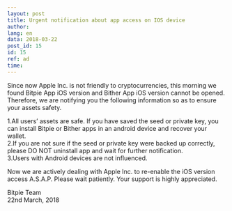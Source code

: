 ```yaml
---
layout: post
title: Urgent notification about app access on IOS device
author: 
lang: en
data: 2018-03-22
post_id: 15
id: 15
ref: ad
time: 
---
```




Since now Apple Inc. is not friendly to cryptocurrencies, this morning we found Bitpie App iOS version and Bither App iOS version cannot be opened. Therefore, we are notifying you the following information so as to ensure your assets safety.


1.All users’ assets are safe. If you have saved the seed or private key, you can install Bitpie or Bither apps in an android device and recover your wallet.<br/>
<span style="coloir:red">2.If you are not sure if the seed or private key were backed up correctly, please DO NOT uninstall app and wait for further notification.</span> <br/>
3.Users with Android devices are not influenced.<br>



Now we are actively dealing with Apple Inc. to re-enable the iOS version access A.S.A.P. Please wait patiently. Your support is highly appreciated.




Bitpie Team<br/>
22nd March, 2018


<style>
#content h5{
	color:red;
}
</style>
